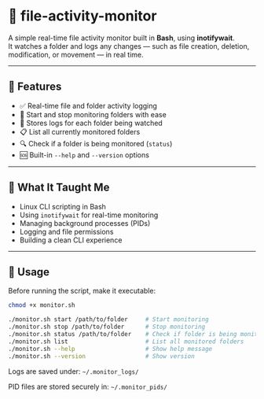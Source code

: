 # 📂 file-activity-monitor

A simple real-time file activity monitor built in **Bash**, using **inotifywait**.  
It watches a folder and logs any changes — such as file creation, deletion, modification, or movement — in real time.

---

## 🔧 Features

- ✅ Real-time file and folder activity logging
- 📌 Start and stop monitoring folders with ease
- 📜 Stores logs for each folder being watched
- 📋 List all currently monitored folders
- 🔍 Check if a folder is being monitored (`status`)
- 🆘 Built-in `--help` and `--version` options

---

## 🧠 What It Taught Me

- Linux CLI scripting in Bash
- Using `inotifywait` for real-time monitoring
- Managing background processes (PIDs)
- Logging and file permissions
- Building a clean CLI experience

---

## 🚀 Usage

Before running the script, make it executable:
```bash
chmod +x monitor.sh
```

```bash
./monitor.sh start /path/to/folder     # Start monitoring
./monitor.sh stop /path/to/folder      # Stop monitoring
./monitor.sh status /path/to/folder    # Check if folder is being monitored
./monitor.sh list                      # List all monitored folders
./monitor.sh --help                    # Show help message
./monitor.sh --version                 # Show version
```

Logs are saved under:
`~/.monitor_logs/`

PID files are stored securely in:
`~/.monitor_pids/`
